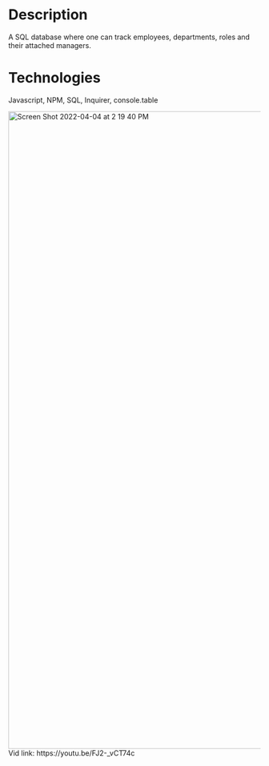 # Description 
A SQL database where one can track employees, departments, roles and their attached managers. 

# Technologies 
Javascript, NPM, SQL, Inquirer, console.table 

<img width="1273" alt="Screen Shot 2022-04-04 at 2 19 40 PM" src="https://user-images.githubusercontent.com/92823953/161616410-acc7a6de-688f-45f4-8d4e-426d2bc90d44.png">
Vid link: https://youtu.be/FJ2-_vCT74c
